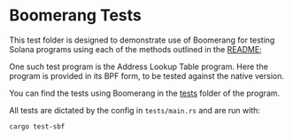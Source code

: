 # Boomerang Tests

This test folder is designed to demonstrate use of Boomerang for testing
Solana programs using each of the methods outlined in the
[README](../README.md);

One such test program is the Address Lookup Table program. Here the program is
provided in its BPF form, to be tested against the native version.

You can find the tests using Boomerang in the
[tests](./address-lookup-table/tests) folder of the program.

All tests are dictated by the config in `tests/main.rs` and are run with:

```
cargo test-sbf
```
